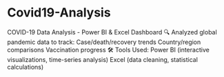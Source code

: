 # Covid19-Analysis
COVID-19 Data Analysis - Power BI &amp; Excel Dashboard  🔍 Analyzed global pandemic data to track:  Case/death/recovery trends  Country/region comparisons  Vaccination progress  🛠️ Tools Used:  Power BI (interactive visualizations, time-series analysis)  Excel (data cleaning, statistical calculations)
